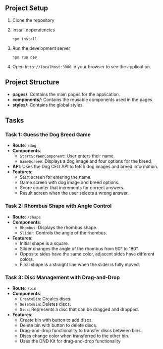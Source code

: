 ## Project Setup

1. Clone the repository
    

2. Install dependencies
    ```
    npm install
    ```

3. Run the development server
    ```
    npm run dev
    ```

4. Open `http://localhost:3000` in your browser to see the application.

## Project Structure

- **pages/**: Contains the main pages for the application.
- **components/**: Contains the reusable components used in the pages.
- **styles/**: Contains the global styles.

## Tasks

### Task 1: Guess the Dog Breed Game

- **Route**: `/dog`
- **Components**:
  - `StartScreenComponent`: User enters their name.
  - `GameScreen`: Displays a dog image and four options for the breed.
- **API**: Uses the Dog CEO API to fetch dog images and breed information.
- **Features**:
  - Start screen for entering the name.
  - Game screen with dog image and breed options.
  - Score counter that increments for correct answers.
  - Result screen when the user selects a wrong answer.


### Task 2: Rhombus Shape with Angle Control

- **Route**: `/shape`
- **Components**:
  - `Rhombus`: Displays the rhombus shape.
  - `Slider`: Controls the angle of the rhombus.
- **Features**:
  - Initial shape is a square.
  - Slider changes the angle of the rhombus from 90° to 180°.
  - Opposite sides have the same color, adjacent sides have different colors.
  - Final shape is a straight line when the slider is fully moved.

### Task 3: Disc Management with Drag-and-Drop

- **Route**: `/bin`
- **Components**:
  - `CreateBin`: Creates discs.
  - `DeleteBin`: Deletes discs.
  - `Disc`: Represents a disc that can be dragged and dropped.
- **Features**:
  - Create bin with button to add discs.
  - Delete bin with button to delete discs.
  - Drag-and-drop functionality to transfer discs between bins.
  - Discs change color when transferred to the other bin.
  - Uses the DND Kit for drag-and-drop functionality
  